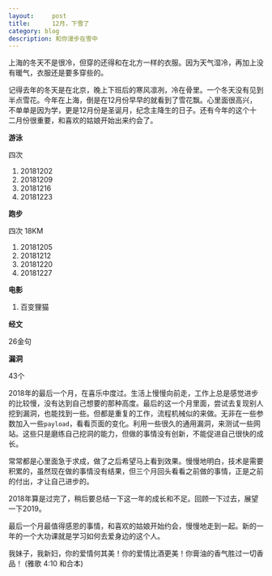 ```yaml
---
layout:     post
title:      12月，下雪了
category: blog
description: 和你漫步在雪中
---
```


上海的冬天不是很冷，但穿的还得和在北方一样的衣服。因为天气湿冷，再加上没有暖气，衣服还是要多穿些的。

记得去年的冬天是在北京，晚上下班后的寒风凛冽，冷在骨里。一个冬天没有见到半点雪花。今年在上海，倒是在12月份早早的就看到了雪花飘。心里面很高兴，不单单是因为学，更是12月份是圣诞月，纪念主降生的日子。还有今年的这个十二月份很重要，和喜欢的姑娘开始出来约会了。


**游泳**

四次

 1. 20181202
 2. 20181209
 3. 20181216
 4. 20181223

**跑步**

四次 18KM

 1. 20181205
 2. 20181212
 3. 20181220
 4. 20181227

**电影**

 1. 百变狸猫

**经文**

26金句

**漏洞**

43个

2018年的最后一个月，在喜乐中度过。生活上慢慢向前走，工作上总是感觉进步的比较慢，没有达到自己想要的那种高度。最后的这一个月里面，尝试去复现别人挖到漏洞，也能找到一些。但都是重复的工作，流程机械似的来做。无非在一些参数加入一些`payload`，看看页面的变化。利用一些很久的通用漏洞，来测试一些网站。这些只是磨练自己挖洞的能力，但做的事情没有创新，不能促进自己很快的成长。

常常都是心里面急于求成，做了之后希望马上看到效果。慢慢地明白，技术是需要积累的，虽然现在做的事情没有结果，但三个月回头看看之前做的事情，正是之前的付出，才让自己进步的。


2018年算是过完了，稍后要总结一下这一年的成长和不足。回顾一下过去，展望一下2019。

最后一个月最值得感恩的事情，和喜欢的姑娘开始约会，慢慢地走到一起。新的一年的一个大功课就是学习如何去爱身边的这个人。

我妹子，我新妇，你的爱情何其美！你的爱情比酒更美！你膏油的香气胜过一切香品！ (雅歌 4:10 和合本)
